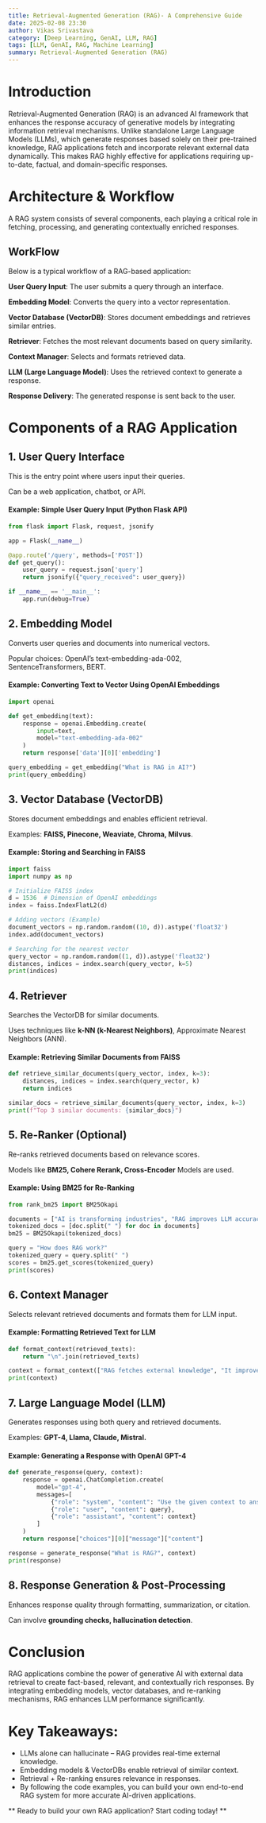 ```yaml
---
title: Retrieval-Augmented Generation (RAG)- A Comprehensive Guide
date: 2025-02-08 23:30
author: Vikas Srivastava
category: [Deep Learning, GenAI, LLM, RAG]
tags: [LLM, GenAI, RAG, Machine Learning]
summary: Retrieval-Augmented Generation (RAG)
---
```


# Introduction

Retrieval-Augmented Generation (RAG) is an advanced AI framework that enhances the response accuracy of generative models by integrating information retrieval mechanisms. Unlike standalone Large Language Models (LLMs), which generate responses based solely on their pre-trained knowledge, RAG applications fetch and incorporate relevant external data dynamically. This makes RAG highly effective for applications requiring up-to-date, factual, and domain-specific responses.

# Architecture & Workflow

A RAG system consists of several components, each playing a critical role in fetching, processing, and generating contextually enriched responses.

## WorkFlow 

Below is a typical workflow of a RAG-based application:

**User Query Input**: The user submits a query through an interface.

**Embedding Model**: Converts the query into a vector representation.

**Vector Database (VectorDB)**: Stores document embeddings and retrieves similar entries.

**Retriever**: Fetches the most relevant documents based on query similarity.

**Context Manager**: Selects and formats retrieved data.

**LLM (Large Language Model)**: Uses the retrieved context to generate a response.

**Response Delivery**: The generated response is sent back to the user.

# Components of a RAG Application

## 1. User Query Interface

This is the entry point where users input their queries.

Can be a web application, chatbot, or API.

#### Example: Simple User Query Input (Python Flask API)

```python
from flask import Flask, request, jsonify

app = Flask(__name__)

@app.route('/query', methods=['POST'])
def get_query():
    user_query = request.json['query']
    return jsonify({"query_received": user_query})

if __name__ == '__main__':
    app.run(debug=True)
```

## 2. Embedding Model

Converts user queries and documents into numerical vectors.

Popular choices: OpenAI’s text-embedding-ada-002, SentenceTransformers, BERT.

#### Example: Converting Text to Vector Using OpenAI Embeddings

```python
import openai

def get_embedding(text):
    response = openai.Embedding.create(
        input=text,
        model="text-embedding-ada-002"
    )
    return response['data'][0]['embedding']

query_embedding = get_embedding("What is RAG in AI?")
print(query_embedding)
```

## 3. Vector Database (VectorDB)

Stores document embeddings and enables efficient retrieval.

Examples: **FAISS, Pinecone, Weaviate, Chroma, Milvus**.

#### Example: Storing and Searching in FAISS

```python
import faiss
import numpy as np

# Initialize FAISS index
d = 1536  # Dimension of OpenAI embeddings
index = faiss.IndexFlatL2(d)

# Adding vectors (Example)
document_vectors = np.random.random((10, d)).astype('float32')
index.add(document_vectors)

# Searching for the nearest vector
query_vector = np.random.random((1, d)).astype('float32')
distances, indices = index.search(query_vector, k=5)
print(indices)
```

## 4. Retriever

Searches the VectorDB for similar documents.

Uses techniques like **k-NN (k-Nearest Neighbors)**, Approximate Nearest Neighbors (ANN).

#### Example: Retrieving Similar Documents from FAISS

```python
def retrieve_similar_documents(query_vector, index, k=3):
    distances, indices = index.search(query_vector, k)
    return indices

similar_docs = retrieve_similar_documents(query_vector, index, k=3)
print(f"Top 3 similar documents: {similar_docs}")
```

## 5. Re-Ranker (Optional)

Re-ranks retrieved documents based on relevance scores.

Models like **BM25, Cohere Rerank, Cross-Encoder** Models are used.

#### Example: Using BM25 for Re-Ranking

```python
from rank_bm25 import BM25Okapi

documents = ["AI is transforming industries", "RAG improves LLM accuracy", "Vector databases store embeddings"]
tokenized_docs = [doc.split(" ") for doc in documents]
bm25 = BM25Okapi(tokenized_docs)

query = "How does RAG work?"
tokenized_query = query.split(" ")
scores = bm25.get_scores(tokenized_query)
print(scores)
```

## 6. Context Manager

Selects relevant retrieved documents and formats them for LLM input.

#### Example: Formatting Retrieved Text for LLM
```python
def format_context(retrieved_texts):
    return "\n".join(retrieved_texts)

context = format_context(["RAG fetches external knowledge", "It improves response accuracy"])
print(context)
```

## 7. Large Language Model (LLM)

Generates responses using both query and retrieved documents.

Examples: **GPT-4, Llama, Claude, Mistral.**

#### Example: Generating a Response with OpenAI GPT-4

```python
def generate_response(query, context):
    response = openai.ChatCompletion.create(
        model="gpt-4",
        messages=[
            {"role": "system", "content": "Use the given context to answer accurately."},
            {"role": "user", "content": query},
            {"role": "assistant", "content": context}
        ]
    )
    return response["choices"][0]["message"]["content"]

response = generate_response("What is RAG?", context)
print(response)
```

## 8. Response Generation & Post-Processing

Enhances response quality through formatting, summarization, or citation.

Can involve **grounding checks, hallucination detection**.

# Conclusion
RAG applications combine the power of generative AI with external data retrieval to create fact-based, relevant, and contextually rich responses. By integrating embedding models, vector databases, and re-ranking mechanisms, RAG enhances LLM performance significantly.

# Key Takeaways:

- LLMs alone can hallucinate – RAG provides real-time external knowledge.
- Embedding models & VectorDBs enable retrieval of similar context.
- Retrieval + Re-ranking ensures relevance in responses.
- By following the code examples, you can build your own end-to-end RAG system for more accurate AI-driven applications.

** Ready to build your own RAG application? Start coding today! **